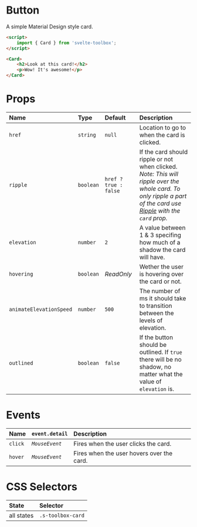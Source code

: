 # Button

A simple Material Design style card.

```html
<script>
	import { Card } from 'svelte-toolbox';
</script>

<Card>
	<h2>Look at this card!</h2>
	<p>Wow! It's awesome!</p>
</Card>
```

# Props

| Name                    | Type      | Default               | Description                                                                                                                                                                                 |
| :---------------------- | :-------- | :-------------------- | :------------------------------------------------------------------------------------------------------------------------------------------------------------------------------------------ |
| `href`                  | `string`  | `null`                | Location to go to when the card is clicked.                                                                                                                                                 |
| `ripple`                | `boolean` | `href ? true : false` | If the card should ripple or not when clicked.<br />_Note: This will ripple over the whole card. To only ripple a part of the card use [Ripple](../ripple/README.md) with the `card` prop._ |
| `elevation`             | `number`  | `2`                   | A value between 1 & 3 specifing how much of a shadow the card will have.                                                                                                                    |
| `hovering`              | `boolean` | _ReadOnly_            | Wether the user is hovering over the card or not.                                                                                                                                           |
| `animateElevationSpeed` | `number`  | `500`                 | The number of ms it should take to transition between the levels of elevation.                                                                                                              |
| `outlined`              | `boolean` | `false`               | If the button should be outlined. If `true` there will be no shadow, no matter what the value of `elevation` is.                                                                            |

# Events

| Name    | `event.detail` | Description                               |
| :------ | :------------- | :---------------------------------------- |
| `click` | _`MouseEvent`_ | Fires when the user clicks the card.      |
| `hover` | _`MouseEvent`_ | Fires when the user hovers over the card. |

# CSS Selectors

| State      | Selector          |
| :--------- | :---------------- |
| all states | `.s-toolbox-card` |

